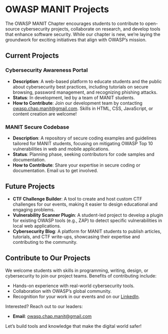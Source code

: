# OWASP MANIT Projects

The OWASP MANIT Chapter encourages students to contribute to open-source cybersecurity projects, collaborate on research, and develop tools that enhance software security. While our chapter is new, we’re laying the groundwork for exciting initiatives that align with OWASP’s mission.

## Current Projects
### Cybersecurity Awareness Portal
- **Description**: A web-based platform to educate students and the public about cybersecurity best practices, including tutorials on secure browsing, password management, and recognizing phishing attacks.
- **Status**: In development, led by a team of MANIT students.
- **How to Contribute**: Join our development team by contacting owasp.chap.manit@gmail.com. Skills in HTML, CSS, JavaScript, or content creation are welcome!

### MANIT Secure Codebase
- **Description**: A repository of secure coding examples and guidelines tailored for MANIT students, focusing on mitigating OWASP Top 10 vulnerabilities in web and mobile applications.
- **Status**: Planning phase, seeking contributors for code samples and documentation.
- **How to Contribute**: Share your expertise in secure coding or documentation. Email us to get involved.

## Future Projects
- **CTF Challenge Builder**: A tool to create and host custom CTF challenges for our events, making it easier to design educational and engaging problems.
- **Vulnerability Scanner Plugin**: A student-led project to develop a plugin for existing OWASP tools (e.g., ZAP) to detect specific vulnerabilities in local web applications.
- **Cybersecurity Blog**: A platform for MANIT students to publish articles, tutorials, and CTF write-ups, showcasing their expertise and contributing to the community.

## Contribute to Our Projects
We welcome students with skills in programming, writing, design, or cybersecurity to join our project teams. Benefits of contributing include:
- Hands-on experience with real-world cybersecurity tools.
- Collaboration with OWASP’s global community.
- Recognition for your work in our events and on our [LinkedIn](https://www.linkedin.com/company/owasp-manit-bhopal).

Interested? Reach out to our leaders:
- **Email**: owasp.chap.manit@gmail.com

Let’s build tools and knowledge that make the digital world safer!